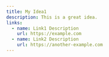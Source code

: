 ```yaml
---
title: My Idea1
description: This is a great idea.
links:
  - name: Link1 Description
    url: https://example.com
  - name: Link2 Description
    url: https://another-example.com
---
```

